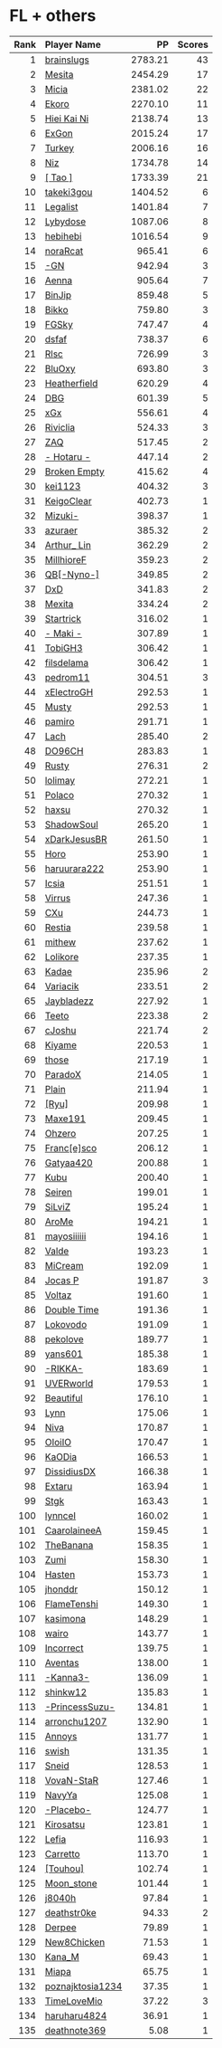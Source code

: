 # FL + others
| Rank | Player Name |  PP  | Scores |
| ----:|:----------- | ----:| ------:|
| 1 | [brainslugs](https://osu.ppy.sh/u/1911387) | 2783.21 | 43 |
| 2 | [Mesita](https://osu.ppy.sh/u/201459) | 2454.29 | 17 |
| 3 | [Micia](https://osu.ppy.sh/u/131118) | 2381.02 | 22 |
| 4 | [Ekoro](https://osu.ppy.sh/u/284905) | 2270.10 | 11 |
| 5 | [Hiei Kai Ni](https://osu.ppy.sh/u/1019389) | 2138.74 | 13 |
| 6 | [ExGon](https://osu.ppy.sh/u/214187) | 2015.24 | 17 |
| 7 | [Turkey](https://osu.ppy.sh/u/762193) | 2006.16 | 16 |
| 8 | [Niz](https://osu.ppy.sh/u/1833186) | 1734.78 | 14 |
| 9 | [[ Tao ]](https://osu.ppy.sh/u/2167041) | 1733.39 | 21 |
| 10 | [takeki3gou](https://osu.ppy.sh/u/447472) | 1404.52 | 6 |
| 11 | [Legalist](https://osu.ppy.sh/u/298497) | 1401.84 | 7 |
| 12 | [Lybydose](https://osu.ppy.sh/u/64501) | 1087.06 | 8 |
| 13 | [hebihebi](https://osu.ppy.sh/u/497870) | 1016.54 | 9 |
| 14 | [noraRcat](https://osu.ppy.sh/u/883939) | 965.41 | 6 |
| 15 | [-GN](https://osu.ppy.sh/u/895581) | 942.94 | 3 |
| 16 | [Aenna](https://osu.ppy.sh/u/78552) | 905.64 | 7 |
| 17 | [BinJip](https://osu.ppy.sh/u/261694) | 859.48 | 5 |
| 18 | [Bikko](https://osu.ppy.sh/u/246186) | 759.80 | 3 |
| 19 | [FGSky](https://osu.ppy.sh/u/2094566) | 747.47 | 4 |
| 20 | [dsfaf](https://osu.ppy.sh/u/6641890) | 738.37 | 6 |
| 21 | [Rlsc](https://osu.ppy.sh/u/2110845) | 726.99 | 3 |
| 22 | [BluOxy](https://osu.ppy.sh/u/580925) | 693.80 | 3 |
| 23 | [Heatherfield](https://osu.ppy.sh/u/296087) | 620.29 | 4 |
| 24 | [DBG](https://osu.ppy.sh/u/2526272) | 601.39 | 5 |
| 25 | [xGx](https://osu.ppy.sh/u/3790274) | 556.61 | 4 |
| 26 | [Riviclia](https://osu.ppy.sh/u/1616533) | 524.33 | 3 |
| 27 | [ZAQ](https://osu.ppy.sh/u/3015347) | 517.45 | 2 |
| 28 | [- Hotaru -](https://osu.ppy.sh/u/3739406) | 447.14 | 2 |
| 29 | [Broken Empty](https://osu.ppy.sh/u/966050) | 415.62 | 4 |
| 30 | [kei1123](https://osu.ppy.sh/u/834399) | 404.32 | 3 |
| 31 | [KeigoClear](https://osu.ppy.sh/u/512319) | 402.73 | 1 |
| 32 | [Mizuki-](https://osu.ppy.sh/u/903167) | 398.37 | 1 |
| 33 | [azuraer](https://osu.ppy.sh/u/145851) | 385.32 | 2 |
| 34 | [Arthur_ Lin](https://osu.ppy.sh/u/1070976) | 362.29 | 2 |
| 35 | [MillhioreF](https://osu.ppy.sh/u/941094) | 359.23 | 2 |
| 36 | [QB[-Nyno-]](https://osu.ppy.sh/u/1640616) | 349.85 | 2 |
| 37 | [DxD](https://osu.ppy.sh/u/5334695) | 341.83 | 2 |
| 38 | [Mexita](https://osu.ppy.sh/u/1800183) | 334.24 | 2 |
| 39 | [Startrick](https://osu.ppy.sh/u/2782104) | 316.02 | 1 |
| 40 | [- Maki -](https://osu.ppy.sh/u/2707094) | 307.89 | 1 |
| 41 | [TobiGH3](https://osu.ppy.sh/u/3341040) | 306.42 | 1 |
| 42 | [filsdelama](https://osu.ppy.sh/u/2831793) | 306.42 | 1 |
| 43 | [pedrom11](https://osu.ppy.sh/u/3721066) | 304.51 | 3 |
| 44 | [xElectroGH](https://osu.ppy.sh/u/3251373) | 292.53 | 1 |
| 45 | [Musty](https://osu.ppy.sh/u/251683) | 292.53 | 1 |
| 46 | [pamiro](https://osu.ppy.sh/u/2095634) | 291.71 | 1 |
| 47 | [Lach](https://osu.ppy.sh/u/2108620) | 285.40 | 2 |
| 48 | [DO96CH](https://osu.ppy.sh/u/4258029) | 283.83 | 1 |
| 49 | [Rusty](https://osu.ppy.sh/u/94364) | 276.31 | 2 |
| 50 | [lolimay](https://osu.ppy.sh/u/1118341) | 272.21 | 1 |
| 51 | [Polaco](https://osu.ppy.sh/u/1057782) | 270.32 | 1 |
| 52 | [haxsu](https://osu.ppy.sh/u/1042325) | 270.32 | 1 |
| 53 | [ShadowSoul](https://osu.ppy.sh/u/494970) | 265.20 | 1 |
| 54 | [xDarkJesusBR](https://osu.ppy.sh/u/209664) | 261.50 | 1 |
| 55 | [Horo](https://osu.ppy.sh/u/992439) | 253.90 | 1 |
| 56 | [haruurara222](https://osu.ppy.sh/u/85491) | 253.90 | 1 |
| 57 | [Icsia](https://osu.ppy.sh/u/548250) | 251.51 | 1 |
| 58 | [Virrus](https://osu.ppy.sh/u/949804) | 247.36 | 1 |
| 59 | [CXu](https://osu.ppy.sh/u/84841) | 244.73 | 1 |
| 60 | [Restia](https://osu.ppy.sh/u/647766) | 239.58 | 1 |
| 61 | [mithew](https://osu.ppy.sh/u/2571893) | 237.62 | 1 |
| 62 | [Lolikore](https://osu.ppy.sh/u/1471815) | 237.35 | 1 |
| 63 | [Kadae](https://osu.ppy.sh/u/3394487) | 235.96 | 2 |
| 64 | [Variacik](https://osu.ppy.sh/u/4491719) | 233.51 | 2 |
| 65 | [Jaybladezz](https://osu.ppy.sh/u/3725492) | 227.92 | 1 |
| 66 | [Teeto](https://osu.ppy.sh/u/3058551) | 223.38 | 2 |
| 67 | [cJoshu](https://osu.ppy.sh/u/6203835) | 221.74 | 2 |
| 68 | [Kiyame](https://osu.ppy.sh/u/3256299) | 220.53 | 1 |
| 69 | [those](https://osu.ppy.sh/u/557166) | 217.19 | 1 |
| 70 | [ParadoX](https://osu.ppy.sh/u/3424394) | 214.05 | 1 |
| 71 | [Plain](https://osu.ppy.sh/u/2327558) | 211.94 | 1 |
| 72 | [[Ryu]](https://osu.ppy.sh/u/561879) | 209.98 | 1 |
| 73 | [Maxe191](https://osu.ppy.sh/u/2184751) | 209.45 | 1 |
| 74 | [Ohzero](https://osu.ppy.sh/u/646264) | 207.25 | 1 |
| 75 | [Franc[e]sco](https://osu.ppy.sh/u/157972) | 206.12 | 1 |
| 76 | [Gatyaa420](https://osu.ppy.sh/u/984132) | 200.88 | 1 |
| 77 | [Kubu](https://osu.ppy.sh/u/29130) | 200.40 | 1 |
| 78 | [Seiren](https://osu.ppy.sh/u/616536) | 199.01 | 1 |
| 79 | [SiLviZ](https://osu.ppy.sh/u/1687524) | 195.24 | 1 |
| 80 | [AroMe](https://osu.ppy.sh/u/536207) | 194.21 | 1 |
| 81 | [mayosiiiiii](https://osu.ppy.sh/u/166465) | 194.16 | 1 |
| 82 | [Valde](https://osu.ppy.sh/u/208531) | 193.23 | 1 |
| 83 | [MiCream](https://osu.ppy.sh/u/4124484) | 192.09 | 1 |
| 84 | [Jocas P](https://osu.ppy.sh/u/4355788) | 191.87 | 3 |
| 85 | [Voltaz](https://osu.ppy.sh/u/1800512) | 191.60 | 1 |
| 86 | [Double Time](https://osu.ppy.sh/u/5680885) | 191.36 | 1 |
| 87 | [Lokovodo](https://osu.ppy.sh/u/2154081) | 191.09 | 1 |
| 88 | [pekolove](https://osu.ppy.sh/u/177886) | 189.77 | 1 |
| 89 | [yans601](https://osu.ppy.sh/u/2268262) | 185.38 | 1 |
| 90 | [-RIKKA-](https://osu.ppy.sh/u/2002719) | 183.69 | 1 |
| 91 | [UVERworld](https://osu.ppy.sh/u/1881681) | 179.53 | 1 |
| 92 | [Beautiful](https://osu.ppy.sh/u/3524671) | 176.10 | 1 |
| 93 | [Lynn](https://osu.ppy.sh/u/436490) | 175.06 | 1 |
| 94 | [Niva](https://osu.ppy.sh/u/197805) | 170.87 | 1 |
| 95 | [OIoiIO](https://osu.ppy.sh/u/766042) | 170.47 | 1 |
| 96 | [KaODia](https://osu.ppy.sh/u/832913) | 166.53 | 1 |
| 97 | [DissidiusDX](https://osu.ppy.sh/u/3742782) | 166.38 | 1 |
| 98 | [Extaru](https://osu.ppy.sh/u/4498813) | 163.94 | 1 |
| 99 | [Stgk](https://osu.ppy.sh/u/307725) | 163.43 | 1 |
| 100 | [lynnceI](https://osu.ppy.sh/u/931778) | 160.02 | 1 |
| 101 | [CaarolaineeA](https://osu.ppy.sh/u/1199073) | 159.45 | 1 |
| 102 | [TheBanana](https://osu.ppy.sh/u/3146113) | 158.35 | 1 |
| 103 | [Zumi](https://osu.ppy.sh/u/1333751) | 158.30 | 1 |
| 104 | [Hasten](https://osu.ppy.sh/u/1545601) | 153.73 | 1 |
| 105 | [jhonddr](https://osu.ppy.sh/u/454182) | 150.12 | 1 |
| 106 | [FlameTenshi](https://osu.ppy.sh/u/4234676) | 149.30 | 1 |
| 107 | [kasimona](https://osu.ppy.sh/u/510692) | 148.29 | 1 |
| 108 | [wairo](https://osu.ppy.sh/u/2497363) | 143.77 | 1 |
| 109 | [Incorrect](https://osu.ppy.sh/u/4469090) | 139.75 | 1 |
| 110 | [Aventas](https://osu.ppy.sh/u/2265597) | 138.00 | 1 |
| 111 | [-Kanna3-](https://osu.ppy.sh/u/1688612) | 136.09 | 1 |
| 112 | [shinkw12](https://osu.ppy.sh/u/543176) | 135.83 | 1 |
| 113 | [-PrincessSuzu-](https://osu.ppy.sh/u/3641431) | 134.81 | 1 |
| 114 | [arronchu1207](https://osu.ppy.sh/u/2226083) | 132.90 | 1 |
| 115 | [Annoys](https://osu.ppy.sh/u/530358) | 131.77 | 1 |
| 116 | [swish](https://osu.ppy.sh/u/71917) | 131.35 | 1 |
| 117 | [Sneid](https://osu.ppy.sh/u/1168531) | 128.53 | 1 |
| 118 | [VovaN-StaR](https://osu.ppy.sh/u/930235) | 127.46 | 1 |
| 119 | [NavyYa](https://osu.ppy.sh/u/2379437) | 125.08 | 1 |
| 120 | [-Placebo-](https://osu.ppy.sh/u/459496) | 124.77 | 1 |
| 121 | [Kirosatsu](https://osu.ppy.sh/u/3535685) | 123.81 | 1 |
| 122 | [Lefia](https://osu.ppy.sh/u/2972094) | 116.93 | 1 |
| 123 | [Carretto](https://osu.ppy.sh/u/3801459) | 113.70 | 1 |
| 124 | [[Touhou]](https://osu.ppy.sh/u/834944) | 102.74 | 1 |
| 125 | [Moon_stone](https://osu.ppy.sh/u/362358) | 101.44 | 1 |
| 126 | [j8040h](https://osu.ppy.sh/u/1204308) | 97.84 | 1 |
| 127 | [deathstr0ke](https://osu.ppy.sh/u/5051229) | 94.33 | 2 |
| 128 | [Derpee](https://osu.ppy.sh/u/3924013) | 79.89 | 1 |
| 129 | [New8Chicken](https://osu.ppy.sh/u/1945524) | 71.53 | 1 |
| 130 | [Kana_M](https://osu.ppy.sh/u/742764) | 69.43 | 1 |
| 131 | [Miapa](https://osu.ppy.sh/u/765150) | 65.75 | 1 |
| 132 | [poznajktosia1234](https://osu.ppy.sh/u/2108928) | 37.35 | 1 |
| 133 | [TimeLoveMio](https://osu.ppy.sh/u/1446701) | 37.22 | 3 |
| 134 | [haruharu4824](https://osu.ppy.sh/u/5173615) | 36.91 | 1 |
| 135 | [deathnote369](https://osu.ppy.sh/u/2587995) | 5.08 | 1 |
